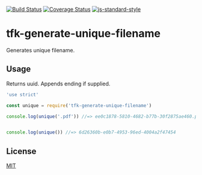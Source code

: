 [![Build Status](https://travis-ci.org/telemark/tfk-generate-unique-filename.svg?branch=master)](https://travis-ci.org/telemark/tfk-generate-unique-filename)
[![Coverage Status](https://coveralls.io/repos/telemark/tfk-generate-unique-filename/badge.svg?branch=master&service=github)](https://coveralls.io/github/telemark/tfk-generate-unique-filename?branch=master)
[![js-standard-style](https://img.shields.io/badge/code%20style-standard-brightgreen.svg?style=flat)](https://github.com/feross/standard)

# tfk-generate-unique-filename

Generates unique filename.

## Usage
Returns uuid. Appends ending if supplied.

```JavaScript
'use strict'

const unique = require('tfk-generate-unique-filename')

console.log(unique('.pdf')) //=> ee0c1878-5810-4682-b77b-30f2875ae460.pdf


console.log(unique()) //=> 6d26360b-e0b7-4953-96ed-4004a2f47454
```

## License
[MIT](LICENSE)